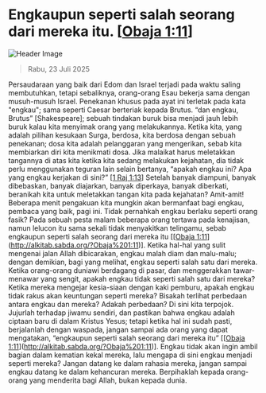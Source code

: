 
# Engkaupun seperti salah seorang dari mereka itu. [[Obaja 1:11](http://alkitab.sabda.org/?Obaja%201:11)]

![Header Image](https://alkitab.app/slice/sunrise.jpg)

> Rabu, 23 Juli 2025

Persaudaraan yang baik dari Edom dan Israel terjadi pada waktu saling membutuhkan, tetapi sebaliknya, orang-orang Esau bekerja sama dengan musuh-musuh Israel. Penekanan khusus pada ayat ini terletak pada kata "engkau"; sama seperti Caesar berteriak kepada Brutus. “dan engkau, Brutus” [Shakespeare]; sebuah tindakan buruk bisa menjadi jauh lebih buruk kalau kita menyimak orang yang melakukannya. Ketika kita, yang adalah pilihan kesukaan Surga, berdosa, kita berdosa dengan sebuah penekanan; dosa kita adalah pelanggaran yang mengerikan, sebab kita membiarkan diri kita menikmati dosa. Jika malaikat harus meletakkan tangannya di atas kita ketika kita sedang melakukan kejahatan, dia tidak perlu menggunakan teguran lain selain bertanya, “apakah engkau ini? Apa yang engkau kerjakan di sini?” [[1 Raj 1:13](http://alkitab.sabda.org/?1%20Raj%201:13)] Setelah banyak diampuni, banyak dibebaskan, banyak diajarkan, banyak diperkaya, banyak diberkati, beranikah kita untuk meletakkan tangan kita pada kejahatan? Amit-amit! Beberapa menit pengakuan kita mungkin akan bermanfaat bagi engkau, pembaca yang baik, pagi ini. Tidak pernahkah engkau berlaku seperti orang fasik? Pada sebuah pesta malam beberapa orang tertawa pada kenajisan, namun lelucon itu sama sekali tidak menyakitkan telingamu, sebab engkaupun seperti salah seorang dari mereka itu [[[Obaja 1:11](http://alkitab.sabda.org/?Obaja%201:11)](http://alkitab.sabda.org/?Obaja%201:11)]. Ketika hal-hal yang sulit mengenai jalan Allah dibicarakan, engkau malah diam dan malu-malu; dengan demikian, bagi yang melihat, engkau seperti salah satu dari mereka. Ketika orang-orang duniawi berdagang di pasar, dan menggerakkan tawar-menawar yang sengit, apakah engkau tidak seperti salah satu dari mereka? Ketika mereka mengejar kesia-siaan dengan kaki pemburu, apakah engkau tidak rakus akan keuntungan seperti mereka? Bisakah terlihat perbedaan antara engkau dan mereka? Adakah perbedaan? Di sini kita terpojok. Jujurlah terhadap jiwamu sendiri, dan pastikan bahwa engkau adalah ciptaan baru di dalam Kristus Yesus; tetapi ketika hal ini sudah pasti, berjalanlah dengan waspada, jangan sampai ada orang yang dapat mengatakan, “engkaupun seperti salah seorang dari mereka itu” [[[Obaja 1:11](http://alkitab.sabda.org/?Obaja%201:11)](http://alkitab.sabda.org/?Obaja%201:11)]. Engkau tidak akan ingin ambil bagian dalam kematian kekal mereka, lalu mengapa di sini engkau menjadi seperti mereka? Jangan datang ke dalam rahasia mereka, jangan sampai engkau datang ke dalam kehancuran mereka. Berpihaklah kepada orang-orang yang menderita bagi Allah, bukan kepada dunia.
    